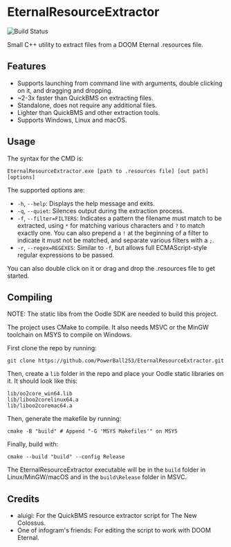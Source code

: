 # EternalResourceExtractor

![Build Status](https://github.com/PowerBall253/EternalResourceExtractor/actions/workflows/build.yml/badge.svg)

Small C++ utility to extract files from a DOOM Eternal .resources file.

## Features

* Supports launching from command line with arguments, double clicking on it, and dragging and dropping.
* ~2-3x faster than QuickBMS on extracting files.
* Standalone, does not require any additional files.
* Lighter than QuickBMS and other extraction tools.
* Supports Windows, Linux and macOS.

## Usage

The syntax for the CMD is:

```
EternalResourceExtractor.exe [path to .resources file] [out path] [options]
```

The supported options are:

* `-h`, `--help`: Displays the help message and exits.
* `-q`, `--quiet`: Silences output during the extraction process.
* `-f`, `--filter=FILTERS`: Indicates a pattern the filename must match to be extracted,  using `*` for matching various characters and `?` to match exactly one. You can also prepend a `!` at the beginning of a filter to indicate it must not be matched, and separate various filters with a `;`.
* `-r`, `--regex=REGEXES`: Similar to `-f`, but allows full ECMAScript-style regular expressions to be passed.

You can also double click on it or drag and drop the .resources file to get started.

## Compiling

NOTE: The static libs from the Oodle SDK are needed to build this project.

The project uses CMake to compile. It also needs MSVC or the MinGW toolchain on MSYS to compile on Windows.

First clone the repo by running:

```
git clone https://github.com/PowerBall253/EternalResourceExtractor.git
```

Then, create a `lib` folder in the repo and place your Oodle static libraries on it. It should look like this:

```
lib/oo2core_win64.lib
lib/liboo2corelinux64.a
lib/liboo2coremac64.a
```

Then, generate the makefile by running:

```
cmake -B "build" # Append "-G 'MSYS Makefiles'" on MSYS
```

Finally, build with:

```
cmake --build "build" --config Release
```

The EternalResourceExtractor executable will be in the `build` folder in Linux/MinGW/macOS and in the `build\Release` folder in MSVC.

## Credits

* aluigi: For the QuickBMS resource extractor script for The New Colossus.
* One of infogram's friends: For editing the script to work with DOOM Eternal.
